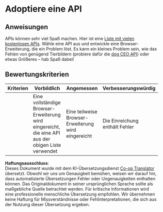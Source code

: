 <!--
CO_OP_TRANSLATOR_METADATA:
{
  "original_hash": "a0c78d1dd9d1acdbf7f52e7cc3ebe1a7",
  "translation_date": "2025-08-24T13:11:23+00:00",
  "source_file": "5-browser-extension/2-forms-browsers-local-storage/assignment.md",
  "language_code": "de"
}
-->
# Adoptiere eine API

## Anweisungen

APIs können sehr viel Spaß machen. Hier ist eine [Liste mit vielen kostenlosen APIs](https://github.com/public-apis/public-apis). Wähle eine API aus und entwickle eine Browser-Erweiterung, die ein Problem löst. Es kann ein kleines Problem sein, wie das Fehlen von genügend Tierbildern (probiere dafür die [dog CEO API](https://dog.ceo/dog-api/)) oder etwas Größeres – hab Spaß dabei!

## Bewertungskriterien

| Kriterien | Vorbildlich                                                                 | Angemessen                              | Verbesserungswürdig     |
| --------- | -------------------------------------------------------------------------- | --------------------------------------- | ----------------------- |
|           | Eine vollständige Browser-Erweiterung wird eingereicht, die eine API aus der obigen Liste verwendet | Eine teilweise Browser-Erweiterung wird eingereicht | Die Einreichung enthält Fehler |

**Haftungsausschluss**:  
Dieses Dokument wurde mit dem KI-Übersetzungsdienst [Co-op Translator](https://github.com/Azure/co-op-translator) übersetzt. Obwohl wir uns um Genauigkeit bemühen, weisen wir darauf hin, dass automatisierte Übersetzungen Fehler oder Ungenauigkeiten enthalten können. Das Originaldokument in seiner ursprünglichen Sprache sollte als maßgebliche Quelle betrachtet werden. Für kritische Informationen wird eine professionelle menschliche Übersetzung empfohlen. Wir übernehmen keine Haftung für Missverständnisse oder Fehlinterpretationen, die sich aus der Nutzung dieser Übersetzung ergeben.